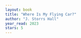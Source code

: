 ```yaml
---
layout: book
title: "Where Is My Flying Car?"
author: "J. Storrs Hall"
year_read: 2023
stars: 5
---
```



